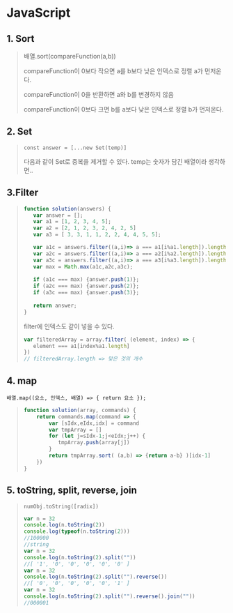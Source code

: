 # JavaScript

## 1. Sort

> 배열.sort(compareFunction(a,b))
>
> compareFunction이 0보다 작으면 a를 b보다 낮은 인덱스로 정렬 a가 먼저온다.
>
> compareFunction이 0을 반환하면 a와 b를 변경하지 않음
>
> compareFunction이 0보다 크면 b를 a보다 낮은 인덱스로 정렬 b가 먼저온다.



## 2. Set

> `const answer = [...new Set(temp)]`
>
> 다음과 같이 Set로 중복을 제거할 수 있다. temp는 숫자가 담긴 배열이라 생각하면..



## 3.Filter

>```javascript
>function solution(answers) {
>    var answer = [];
>    var a1 = [1, 2, 3, 4, 5];
>    var a2 = [2, 1, 2, 3, 2, 4, 2, 5]
>    var a3 = [ 3, 3, 1, 1, 2, 2, 4, 4, 5, 5];
>
>    var a1c = answers.filter((a,i)=> a === a1[i%a1.length]).length;
>    var a2c = answers.filter((a,i)=> a === a2[i%a2.length]).length;
>    var a3c = answers.filter((a,i)=> a === a3[i%a3.length]).length;
>    var max = Math.max(a1c,a2c,a3c);
>    
>    if (a1c === max) {answer.push(1)};
>    if (a2c === max) {answer.push(2)};
>    if (a3c === max) {answer.push(3)};
>    
>    return answer;
>}
>```
>
>filter에 인덱스도 같이 넣을 수 있다.
>
>```javascript
>var filteredArray = array.filter( (element, index) => {
>    element === a1[index%a1.length]
>})
>// filteredArray.length => 맞은 것의 개수
>```



## 4. map

`배열.map((요소, 인덱스, 배열) => { return 요소 });`

> ```javascript
> function solution(array, commands) {
>     return commands.map(command => {
>         var [sIdx,eIdx,idx] = command
>         var tmpArray = []
>         for (let j=sIdx-1;j<eIdx;j++) {
>            tmpArray.push(array[j])
>         }
>         return tmpArray.sort( (a,b) => {return a-b} )[idx-1]
>     })
> }
> ```
>



## 5. toString, split, reverse, join

> `numObj.toString([radix])`
>
> ```javascript
> var n = 32
> console.log(n.toString(2))
> console.log(typeof(n.toString(2)))
> //100000
> //string
> var n = 32
> console.log(n.toString(2).split(""))
> //[ '1', '0', '0', '0', '0', '0' ]
> var n = 32
> console.log(n.toString(2).split("").reverse())
> //[ '0', '0', '0', '0', '0', '1' ]
> var n = 32
> console.log(n.toString(2).split("").reverse().join(""))
> //000001
> ```

